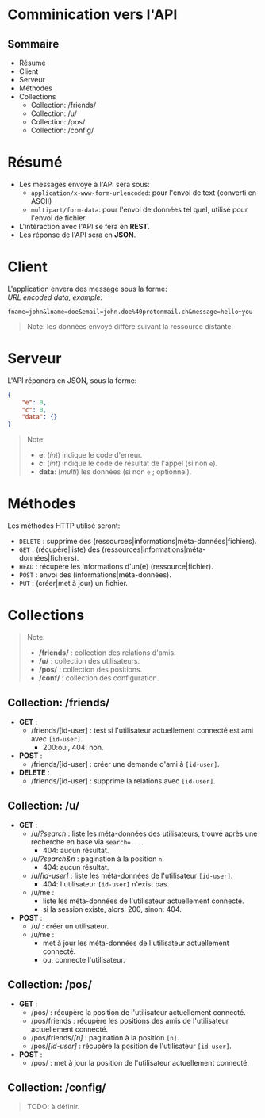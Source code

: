 # Comminication vers l'API

## Sommaire
* Résumé
* Client
* Serveur
* Méthodes
* Collections
	* Collection: /friends/
	* Collection: /u/
	* Collection: /pos/
	* Collection: /config/

# Résumé
* Les messages envoyé à l'API sera sous:
	* `application/x-www-form-urlencoded`: pour l'envoi de text (converti en ASCII)
	* `multipart/form-data`: pour l'envoi de données tel quel, utilisé pour l'envoi de fichier.
* L'intéraction avec l'API se fera en **REST**.
* Les réponse de l'API sera en **JSON**.

# Client
L'application envera des message sous la forme:<br>
*URL encoded data, example:*
```plain
fname=john&lname=doe&email=john.doe%40protonmail.ch&message=hello+you
```
> Note: les données envoyé diffère suivant la ressource distante.

# Serveur
L'API répondra en JSON, sous la forme:
```json
{
	"e": 0,
	"c": 0,
	"data": {}
}
```
> Note:
> * **e**: (*int*) indique le code d'erreur.
> * **c**: (*int*) indique le code de résultat de l'appel (si non `e`).
> * **data**: (*multi*) les données (si non `e` ; optionnel).

# Méthodes
Les méthodes HTTP utilisé seront:

* `DELETE`	: supprime des (ressources|informations|méta-données|fichiers).
* `GET`		: (récupère|liste) des (ressources|informations|méta-données|fichiers).
* `HEAD`	: récupère les informations d'un(e) (ressource|fichier).
* `POST`	: envoi des (informations|méta-données).
* `PUT`		: (créer|met à jour) un fichier.

# Collections
> Note:
> * **/friends/**	: collection des relations d'amis.<br>
> * **/u/**			: collection des utilisateurs.<br>
> * **/pos/**		: collection des positions.<br>
> * **/conf/**		: collection des configuration.

## Collection: /friends/
* **GET** :
	* /friends/[id-user]	: test si l'utilisateur actuellement connecté est ami avec `[id-user]`.
		* 200:oui, 404: non.
* **POST** :
	* /friends/[id-user]	: créer une demande d'ami à `[id-user]`.
* **DELETE** :
	* /friends/[id-user]	: supprime la relations avec `[id-user]`.

## Collection: /u/
* **GET** :
	* /u/*?search*		: liste les méta-données des utilisateurs, trouvé après une recherche en base via `search=...`.
		* 404: aucun résultat.
	* /u/*?search&n*	: pagination à la position `n`.
		* 404: aucun résultat.
	* /u/*[id-user]*	: liste les méta-données de l'utilisateur `[id-user]`.
		* 404: l'utilisateur `[id-user]` n'exist pas.
	* /u/me :
		* liste les méta-données de l'utilisateur actuellement connecté.
		* si la session existe, alors: 200, sinon: 404.
* **POST** :
	* /u/				: créer un utilisateur.
	* /u/me :
		* met à jour les méta-données de l'utilisateur actuellement connecté.
		* ou, connecte l'utilisateur.

## Collection: /pos/
* **GET** :
	* /pos/					: récupère la position de l'utilisateur actuellement connecté.
	* /pos/friends			: récupère les positions des amis de l'utilisateur actuellement connecté.
	* /pos/friends/*[n]*	: pagination à la position `[n]`.
	* /pos/*[id-user]*		: récupère la position de l'utilisateur `[id-user]`.
* **POST** :
	* /pos/					: met à jour la position de l'utilisateur actuellement connecté.

## Collection: /config/
> TODO: à définir.

